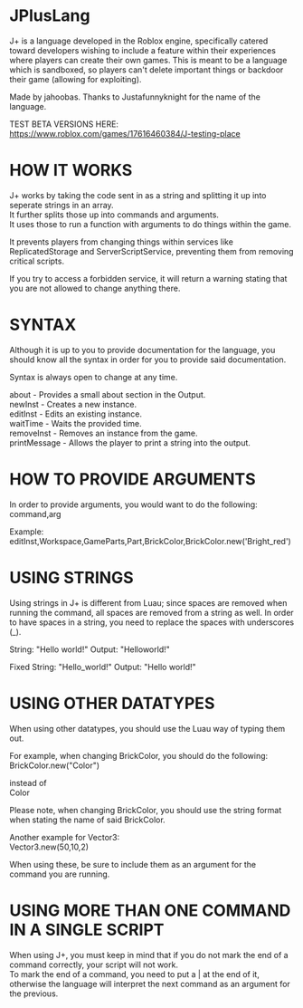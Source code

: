 # JPlusLang
J+ is a language developed in the Roblox engine, specifically catered toward developers wishing to include a feature within their experiences where players can create their own games. This is meant to be a language which is sandboxed, so players can't delete important things or backdoor their game (allowing for exploiting).

Made by jahoobas.
Thanks to Justafunnyknight for the name of the language.

TEST BETA VERSIONS HERE: https://www.roblox.com/games/17616460384/J-testing-place

# HOW IT WORKS
J+ works by taking the code sent in as a string and splitting it up into seperate strings in an array. <br>
It further splits those up into commands and arguments. <br>
It uses those to run a function with arguments to do things within the game. <br>

It prevents players from changing things within services like ReplicatedStorage and ServerScriptService, preventing them from removing critical scripts.

If you try to access a forbidden service, it will return a warning stating that you are not allowed to change anything there.

# SYNTAX
Although it is up to you to provide documentation for the language, you should know all the syntax in order for you to provide said documentation.

Syntax is always open to change at any time.

about - Provides a small about section in the Output. <br>
newInst - Creates a new instance. <br>
editInst - Edits an existing instance. <br>
waitTime - Waits the provided time. <br>
removeInst - Removes an instance from the game. <br>
printMessage - Allows the player to print a string into the output. <br>

# HOW TO PROVIDE ARGUMENTS
In order to provide arguments, you would want to do the following:
command,arg

Example:
editInst,Workspace,GameParts,Part,BrickColor,BrickColor.new('Bright_red')

# USING STRINGS
Using strings in J+ is different from Luau; since spaces are removed when running the command, all spaces are removed from a string as well.
In order to have spaces in a string, you need to replace the spaces with underscores (_). <br>

String: "Hello world!" Output: "Helloworld!" <br>

Fixed String: "Hello_world!" Output: "Hello world!" <br>

# USING OTHER DATATYPES
When using other datatypes, you should use the Luau way of typing them out. <br>

For example, when changing BrickColor, you should do the following: <br>
BrickColor.new("Color") <br>

instead of <br>
Color <br>

Please note, when changing BrickColor, you should use the string format when stating the name of said BrickColor. <br>

Another example for Vector3: <br>
Vector3.new(50,10,2) <br>


When using these, be sure to include them as an argument for the command you are running. <br>

# USING MORE THAN ONE COMMAND IN A SINGLE SCRIPT
When using J+, you must keep in mind that if you do not mark the end of a command correctly, your script will not work. <br>
To mark the end of a command, you need to put a | at the end of it, otherwise the language will interpret the next command as an argument for the previous. <br>
